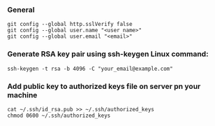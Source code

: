 ### General
```
git config --global http.sslVerify false
git config --global user.name "<user name>"
git config --global user.email "<email>"
```
### Generate RSA key pair using ssh-keygen Linux command:
```
ssh-keygen -t rsa -b 4096 -C "your_email@example.com"
```
### Add public key to authorized keys file on server pn your machine
```
cat ~/.ssh/id_rsa.pub >> ~/.ssh/authorized_keys
chmod 0600 ~/.ssh/authorized_keys
```



